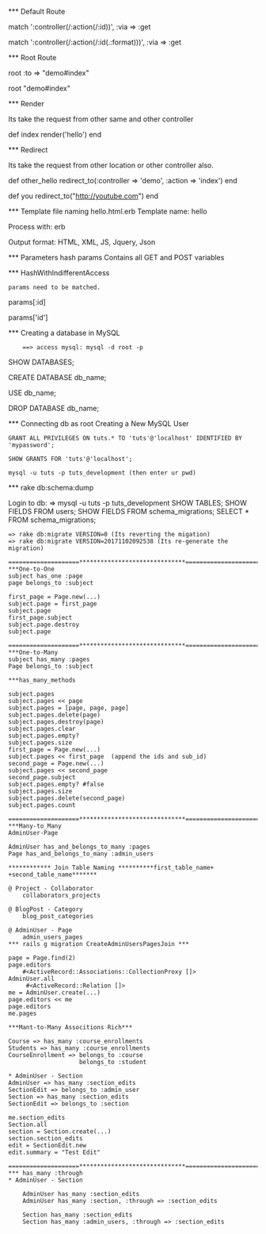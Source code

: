 *** Default Route

match ':controller(/:action(/:id))', :via => :get

match ':controller(/:action(/:id(.:format)))', :via => :get

*** Root Route

root :to => "demo#index"

root "demo#index"

*** Render

Its take the request from other same and other controller

def index
  	render('hello')
  end

*** Redirect

Its take the request from other location or other controller also.

def other_hello
  	redirect_to(:controller => 'demo', :action => 'index')
end

def you
  	redirect_to("http://youtube.com")
end

*** Template file naming
hello.html.erb
 Template name: hello

 Process with: erb

 Output format: HTML, XML, JS, Jquery, Json


*** Parameters hash
params
	Contains all GET and POST variables

*** HashWithIndifferentAccess

	params need to be matched.

params[:id]

params['id']

*** Creating a database in MySQL

		==> access mysql: mysql -d root -p

  SHOW DATABASES;

  CREATE DATABASE db_name;

  USE db_name;

  DROP DATABASE db_name;

*** Connecting db as root
	Creating a New MySQL User

	GRANT ALL PRIVILEGES ON tuts.* TO 'tuts'@'localhost' IDENTIFIED	BY 'mypassword';

	SHOW GRANTS FOR 'tuts'@'localhost';

	mysql -u tuts -p tuts_development (then enter ur pwd)

*** rake db:schema:dump

Login to db: => mysql -u tuts -p tuts_development
				SHOW TABLES;
				SHOW FIELDS FROM users;
				SHOW FIELDS FROM schema_migrations;
				SELECT * FROM schema_migrations;

	=> rake db:migrate VERSION=0 (Its reverting the migation)
	=> rake db:migrate VERSION=20171102092538 (Its re-generate the migration)

	====================******************************=======================
	***One-to-One
	subject has_one :page
	page belongs_to :subject

	first_page = Page.new(...)
	subject.page = first_page
	subject.page
	first_page.subject
	subject.page.destroy
	subject.page

	====================******************************=======================
	***One-to-Many
	subject has_many :pages
	Page belongs_to :subject

	***has_many_methods

	subject.pages
	subject.pages << page
	subject.pages = [page, page, page]
	subject.pages.delete(page)
	subject.pages.destroy(page)
	subject.pages.clear
	subject.pages.empty?
	subject.pages.size
	first_page = Page.new(...)
	subject.pages << first_page  (append the ids and sub_id)
	second_page = Page.new(...)
	subject.pages << second_page
	second_page.subject
	subject.pages.empty? #false
	subject.pages.size
	subject.pages.delete(second_page)
	subject.pages.count

	====================******************************=======================
	***Many-to_Many
	AdminUser-Page

	AdminUser has_and_belongs_to_many :pages
	Page has_and_belongs_to_many :admin_users

	************ Join Table Naming **********first_table_name+ +second_table_name*******

	@ Project - Collaborator
		collaborators_projects

	@ BlogPost - Category
		blog_post_categories

	@ AdminUser - Page
		admin_users_pages
	*** rails g migration CreateAdminUsersPagesJoin ***

	page = Page.find(2)
	page.editors
		#<ActiveRecord::Associations::CollectionProxy []>
	AdminUser.all
		 #<ActiveRecord::Relation []>
	me = AdminUser.create(...)
	page.editors << me
	page.editors
	me.pages

	***Mant-to-Many Associtions Rich***

	Course => has_many :course_enrollments
	Students => has_many :course_enrollments
	CourseEnrollment => belongs_to :course
						belongs_to :student

	* AdminUser - Section
	AdminUser => has_many :section_edits
	SectionEdit => belongs_to :admin_user
	Section => has_many :section_edits
	SectionEdit => belongs_to :section

	me.section_edits
	Section.all
	section = Section.create(...)
	section.section_edits
	edit = SectionEdit.new
	edit.summary = "Test Edit"

	====================******************************=======================
	*** has_many :through
	* AdminUser - Section

		AdminUser has_many :section_edits
		AdminUser has_many :section, :through => :section_edits

		Section has_many :section_edits
		Section has_many :admin_users, :through => :section_edits	
